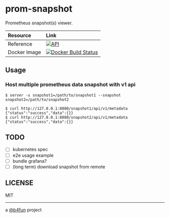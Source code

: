 # prom-snapshot

Prometheus snapshot(s) viewer.

| Resource | Link |
|:----|:----|
| Reference | [![API](https://godoc.org/github.com/b4fun/prom-snapshot?status.svg)](https://pkg.go.dev/github.com/b4fun/prom-snapshot?tab=overview) |
| Docker Image | [![Docker Build Status](https://img.shields.io/docker/build/b4fun/prom-snapshot-server)](https://hub.docker.com/repository/docker/b4fun/prom-snapshot-server) |

## Usage

### Host multiple prometheus data snapshot with v1 api

```
$ server -s snapshot1=/path/to/snapshot1 --snapshot snapshot2=/path/to/snapshot2
```

```
$ curl http://127.0.0.1:8080/snapshot1/api/v1/metadata
{"status":"success","data":{}}
$ curl http://127.0.0.1:8080/snapshot2/api/v1/metadata
{"status":"success","data":{}}
```

## TODO

- [ ] kubernetes spec
- [ ] e2e usage example
- [ ] bundle grafana?
- [ ] (long term) download snapshot from remote

## LICENSE

MIT

---

a [@b4fun][@b4fun] project

[@b4fun]: https://www.build4.fun
